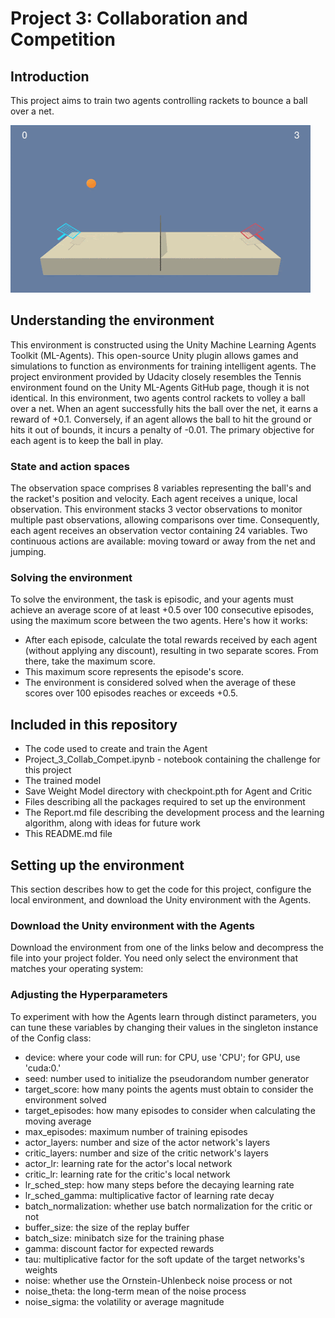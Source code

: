 # Project 3: Collaboration and Competition

## Introduction

This project aims to train two agents controlling rackets to bounce a ball over a net.

![Train_tenis](https://github.com/1Px-Vision/Advanced-Deep-Reinforcement-Learning-Solutions/blob/main/p3-collab-compet/trained_agents.gif)


## Understanding the environment

This environment is constructed using the Unity Machine Learning Agents Toolkit (ML-Agents). This open-source Unity plugin allows games and simulations to function as environments for training intelligent agents. The project environment provided by Udacity closely resembles the Tennis environment found on the Unity ML-Agents GitHub page, though it is not identical. In this environment, two agents control rackets to volley a ball over a net. When an agent successfully hits the ball over the net, it earns a reward of +0.1. Conversely, if an agent allows the ball to hit the ground or hits it out of bounds, it incurs a penalty of -0.01. The primary objective for each agent is to keep the ball in play.

### State and action spaces

The observation space comprises 8 variables representing the ball's and the racket's position and velocity. Each agent receives a unique, local observation. This environment stacks 3 vector observations to monitor multiple past observations, allowing comparisons over time. Consequently, each agent receives an observation vector containing 24 variables. Two continuous actions are available: moving toward or away from the net and jumping.

### Solving the environment

To solve the environment, the task is episodic, and your agents must achieve an average score of at least +0.5 over 100 consecutive episodes, using the maximum score between the two agents. Here's how it works:

* After each episode, calculate the total rewards received by each agent (without applying any discount), resulting in two separate scores. From there, take the maximum score.
* This maximum score represents the episode's score.
* The environment is considered solved when the average of these scores over 100 episodes reaches or exceeds +0.5.

## Included in this repository 

* The code used to create and train the Agent
* Project_3_Collab_Compet.ipynb - notebook containing the challenge for this project
* The trained model
* Save Weight Model directory with checkpoint.pth for Agent and Critic
* Files describing all the packages required to set up the environment
* The Report.md file describing the development process and the learning algorithm, along with ideas for future work
* This README.md file

## Setting up the environment

This section describes how to get the code for this project, configure the local environment, and download the Unity environment with the Agents.

### Download the Unity environment with the Agents

Download the environment from one of the links below and decompress the file into your project folder.
You need only select the environment that matches your operating system:

### Adjusting the Hyperparameters

To experiment with how the Agents learn through distinct parameters, you can tune these variables by changing their values in the singleton instance of the Config class:

* device: where your code will run: for CPU, use 'CPU'; for GPU, use 'cuda:0.'
* seed: number used to initialize the pseudorandom number generator
* target_score: how many points the agents must obtain to consider the environment solved
* target_episodes: how many episodes to consider when calculating the moving average
* max_episodes: maximum number of training episodes
* actor_layers: number and size of the actor network's layers
* critic_layers: number and size of the critic network's layers
* actor_lr: learning rate for the actor's local network
* critic_lr: learning rate for the critic's local network
* lr_sched_step: how many steps before the decaying learning rate
* lr_sched_gamma: multiplicative factor of learning rate decay
* batch_normalization: whether use batch normalization for the critic or not
* buffer_size: the size of the replay buffer
* batch_size: minibatch size for the training phase
* gamma: discount factor for expected rewards
* tau: multiplicative factor for the soft update of the target networks's weights
* noise: whether use the Ornstein-Uhlenbeck noise process or not
* noise_theta: the long-term mean of the noise process
* noise_sigma: the volatility or average magnitude
  
